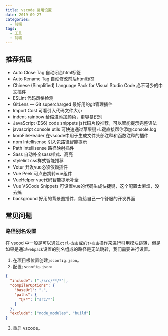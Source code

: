 ```yaml
---
title: vscode 常用设置
date: 2019-09-27
categories:
  - 前端
tags:
  - 工具
  - 前端
---
```


## 推荐拓展
* Auto Close Tag 自动闭合html标签
* Auto Rename Tag	自动修改前后html标签
* Chinese (Simplified) Language Pack for Visual Studio Code 必不可少的中文插件
* ESLint 代码风格检测
* GitLens — Git supercharged 最好用的git管理插件
* Import Cost 可看引入代码文件大小
* indent-rainbow 给缩进添加颜色，更容易识别
* JavaScript (ES6) code snippets js代码片段推荐，可以智能提示完整语法
* javascript console utils 可快速通过苹果键+L键直接帮你添加console.log
* koroFileHeader 在vscode中用于生成文件头部注释和函数注释的插件
* npm Intellisense 引入包路径智能提示
* Path Intellisense 路径映射插件
* Sass 自动补全sass样式、高亮
* stylelint css样式智能推荐
* Vetur 开发vue必须依赖插件
* Vue Peek 可点击跳转vue组件
* VueHelper vue代码智能提示补全
* Vue VSCode Snippets 可设置vue的代码生成快捷键，这个配置太麻烦，没去搞
* background 好用的背景图插件，能给自己一个舒服的开发界面


## 常见问题

### 路径别名设置

在 vscod 中一般是可以通过`ctrl+左击`或`alt+左击`操作来进行引用模块跳转，但是如果是通过`webpack`设置的别名组成的路径是无法跳转，我们需要进行设置。

1. 在项目根位置创建`jsconfig.json`。
2. 配置`jsconfig.json`:
```json
{
  "include": ["./src/**/*"],
  "compilerOptions": {
    "baseUrl": ".",
    "paths": {
      "@/*": ["src/*"]
    }
  },
  "exclude": ["node_modules", "build"]
}
```
3. 重启 vscode。
